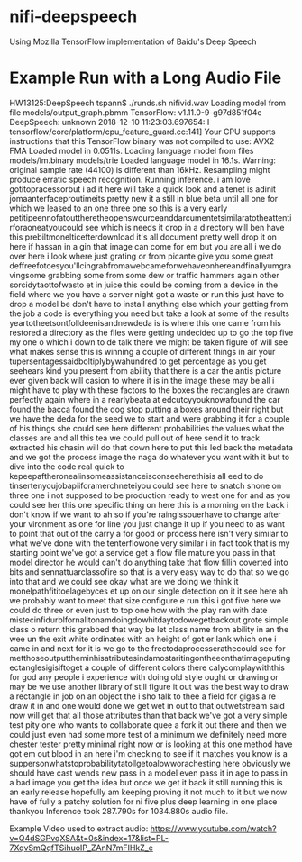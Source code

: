 # nifi-deepspeech
Using Mozilla TensorFlow implementation of Baidu's Deep Speech


# Example Run with a Long Audio File

HW13125:DeepSpeech tspann$ ./runds.sh nifivid.wav
Loading model from file models/output_graph.pbmm
TensorFlow: v1.11.0-9-g97d851f04e
DeepSpeech: unknown
2018-12-10 11:23:03.697654: I tensorflow/core/platform/cpu_feature_guard.cc:141] Your CPU supports instructions that this TensorFlow binary was not compiled to use: AVX2 FMA
Loaded model in 0.0511s.
Loading language model from files models/lm.binary models/trie
Loaded language model in 16.1s.
Warning: original sample rate (44100) is different than 16kHz. Resampling might produce erratic speech recognition.
Running inference.
i am love gotitopracessorbut i ad it here will take a quick look and a tenet is adinit jomaanterfaceproutimeits pretty new it a still in blue beta until all one for which we leased to an one three one so this is a very early petitipeennofatouttheretheopenswourceanddarcumentetsimilaratotheattentirforaoneatyoucould see which is needs it drop in a directory will ben have this prebiltmonelticefterdownload it's all document pretty well drop it on here if hassan in a gin that image can come for em but you are all i we do over here i look where just grating or from picante give you some great deffreefotoesyou'llcingrabfromawebcameforwehaveonhereandfinallyumgravingsome grabbing some from some dew or traffic hammers again other sorcidytaottofwasto et in juice this could be coming from a device in the field where we you have a server night got a waste or run this just have to drop a model be don't have to install anything else which your getting from the job a code is everything you need but take a look at some of the results yeartotheetsontfolldeenisandnewdeda is is where this one came from his restored a directory as the files were getting undecided up to go the top five my one o which i down to de talk there we might be taken figure of will see what makes sense this is winning a couple of different things in air your tupersentagessaidboltiplybywahundred to get percentage as you get seehears kind you present from ability that there is a car the antis picture ever given back will casion to where it is in the image these may be all i might have to play with these factors to the boxes the rectangles are drawn perfectly again where in a rearlybeata at edcutcyyouknowafound the car found the bacca found the dog stop putting a boxes around their right but we have the deda for the seed we to start and were grabbing it for a couple of his things she could see here different probabilities the values what the classes are and all this tea we could pull out of here send it to track extracted his chasin will do that down here to put this led back the metadata and we got the process image the naga do whatever you want with it but to dive into the code real quick to kepeepaftheronealinsomeassistanceisconseeherethisis all eed to do tinsertenyoujobapiiforamerchneteiyou could see here to snatch shone on three one i not supposed to be production ready to west one for and as you could see her this one specific thing on here this is a morning on the back i don't know if we want to ah so if you're raingissouerhave to change after your vironment as one for line you just change it up if you need to as want to point that out of the carry a for good or process here isn't very similar to what we've done with the tenterflowone very similar i in fact took that is my starting point we've got a service get a flow file mature you pass in that model director he would can't do anything take that flow fillin coverted into bits and sennattuarclassofire so that is a very easy way to do that so we go into that and we could see okay what are we doing we think it monelpathfititoelagebyces et up on our single detection on it it see here ah we probably want to meet that size configure e run this i got five here we could do three or even just to top one how with the play ran with date mistecinfidurblfornalitonamdoingdowhitdaytodowegetbackout grote simple class o return this grabbed that way be let class name from ability in an the wee un the exit white ordinates with an height of got er lank which one i came in and next for it is we go to the frectodaprocesserathecould see for metthoseoutputtheminhisatributesindamostaritingontheeonthatimageputing ectanglesigisiftoget a couple of different colors there calycomplaywiththis for god any people i experience with doing old style ought or drawing or may be we use another library of still figure it out was the best way to draw a rectangle in job on an object the i sho talk to thee a field for gigas a re draw it in and one would done we get wet in out to that outwetstream said now will get that all those attributes than that back we've got a very simple test pity one who wants to collaborate quee a fork it out there and then we could just even had some more test of a minimum we definitely need more chester tester pretty minimal right now or is looking at this one method have got em out blood in an here i'm checking to see if it matches you know is a suppersonwhatstoprobabilitytatollgetoalowworachesting here obviously we should have cast wends new pass in a model even pass it in age to pass in a bad image you get the idea but once we get it back it still running this is an early release hopefully am keeping proving it not much to it but we now have of fully a patchy solution for ni five plus deep learning in one place thankyou
Inference took 287.790s for 1034.880s audio file.


Example Video used to extract audio:   https://www.youtube.com/watch?v=Q4dSGPvqXSA&t=0s&index=17&list=PL-7XqvSmQqfTSihuoIP_ZAnN7mFIHkZ_e

